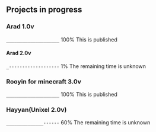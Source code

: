 ## Projects in progress

### Arad 1.0v
<code>____________________</code> 100% This is published
#### Arad 2.0v
<code>_-------------------</code> 1% The remaining time is unknown

### Rooyin for minecraft 3.0v
<code>____________________</code> 100% This is published

### Hayyan(Unixel 2.0v)
<code>______________------</code> 60% The remaining time is unknown
